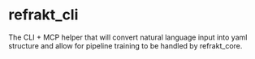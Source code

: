 # refrakt_cli
The CLI + MCP helper that will convert natural language input into yaml structure and allow for pipeline training to be handled by refrakt_core. 
